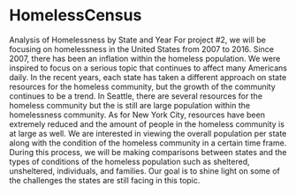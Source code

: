 # HomelessCensus
Analysis of Homelessness by State and Year
For project #2, we will be focusing on homelessness in the United States from 2007 to 2016. Since 2007, there has been an inflation within the homeless population. We were inspired to focus on a serious topic that continues to affect many Americans daily. In the recent years, each state has taken a different approach on state resources for the homeless community, but the growth of the community continues to be a trend. In Seattle, there are several resources for the homeless community but the is still are large population within the homelessness community. As for New York City, resources have been extremely reduced and the amount of people in the homeless community is at large as well. We are interested in viewing the overall population per state along with the condition of the homeless community in a certain time frame. During this process, we will be making comparisons between states and the types of conditions of the homeless population such as sheltered, unsheltered, individuals, and families. Our goal is to shine light on some of the challenges the states are still facing in this topic.
